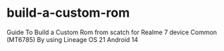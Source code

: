# build-a-custom-rom
Guide To Build a Custom Rom from scatch for Realme 7 device Common (MT6785) By using Lineage OS 21 Android 14
